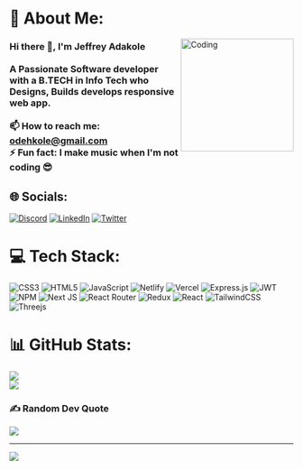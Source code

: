# 💫 About Me:

<img  alt="Coding" align="right" height="200" src="https://blog.zoho.com/wp-content/uploads/2019/05/cliq-projects-integration-blog.gif">

### Hi there 👋, I'm Jeffrey Adakole<br><br>A Passionate Software developer with a B.TECH in Info Tech who Designs, Builds develops responsive web app.<br><br> 📫 How to reach me: odehkole@gmail.com <br> ⚡ Fun fact: I make music when I'm not coding 😎


## 🌐 Socials:
[![Discord](https://img.shields.io/badge/Discord-%237289DA.svg?logo=discord&logoColor=white)](https://discord.gg/JeffAd#6896) [![LinkedIn](https://img.shields.io/badge/LinkedIn-%230077B5.svg?logo=linkedin&logoColor=white)](https://linkedin.com/in/jeffi-ad/) [![Twitter](https://img.shields.io/badge/Twitter-%231DA1F2.svg?logo=Twitter&logoColor=white)](https://twitter.com/techi_jeff)

# 💻 Tech Stack:
![CSS3](https://img.shields.io/badge/css3-%231572B6.svg?style=for-the-badge&logo=css3&logoColor=white) ![HTML5](https://img.shields.io/badge/html5-%23E34F26.svg?style=for-the-badge&logo=html5&logoColor=white) ![JavaScript](https://img.shields.io/badge/javascript-%23323330.svg?style=for-the-badge&logo=javascript&logoColor=%23F7DF1E) ![Netlify](https://img.shields.io/badge/netlify-%23000000.svg?style=for-the-badge&logo=netlify&logoColor=#00C7B7) ![Vercel](https://img.shields.io/badge/vercel-%23000000.svg?style=for-the-badge&logo=vercel&logoColor=white) ![Express.js](https://img.shields.io/badge/express.js-%23404d59.svg?style=for-the-badge&logo=express&logoColor=%2361DAFB) ![JWT](https://img.shields.io/badge/JWT-black?style=for-the-badge&logo=JSON%20web%20tokens) ![NPM](https://img.shields.io/badge/NPM-%23000000.svg?style=for-the-badge&logo=npm&logoColor=white) ![Next JS](https://img.shields.io/badge/Next-black?style=for-the-badge&logo=next.js&logoColor=white) ![React Router](https://img.shields.io/badge/React_Router-CA4245?style=for-the-badge&logo=react-router&logoColor=white) ![Redux](https://img.shields.io/badge/redux-%23593d88.svg?style=for-the-badge&logo=redux&logoColor=white) ![React](https://img.shields.io/badge/react-%2320232a.svg?style=for-the-badge&logo=react&logoColor=%2361DAFB) ![TailwindCSS](https://img.shields.io/badge/tailwindcss-%2338B2AC.svg?style=for-the-badge&logo=tailwind-css&logoColor=white) ![Threejs](https://img.shields.io/badge/threejs-black?style=for-the-badge&logo=three.js&logoColor=white) 	
# 📊 GitHub Stats:
![](https://github-readme-stats.vercel.app/api?username=Jeff-Ad&theme=radical&hide_border=true&include_all_commits=false&count_private=false)<br/>
![](https://github-readme-streak-stats.herokuapp.com/?user=Jeff-Ad&theme=radical&hide_border=true)<br/>


### ✍️ Random Dev Quote
![](https://quotes-github-readme.vercel.app/api?type=horizontal&theme=radical)

---
[![](https://visitcount.itsvg.in/api?id=Jeff-Ad&icon=0&color=0)](https://visitcount.itsvg.in)

<!-- Proudly created with GPRM ( https://gprm.itsvg.in ) -->
